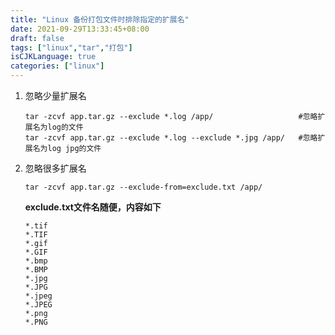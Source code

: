 ```yaml
---
title: "Linux 备份打包文件时排除指定的扩展名"
date: 2021-09-29T13:33:45+08:00
draft: false
tags: ["linux","tar","打包"]
isCJKLanguage: true
categories: ["linux"]
---
```


1. 忽略少量扩展名

   ```shell
   tar -zcvf app.tar.gz --exclude *.log /app/					#忽略扩展名为log的文件
   tar -zcvf app.tar.gz --exclude *.log --exclude *.jpg /app/	#忽略扩展名为log jpg的文件
   ```

2. 忽略很多扩展名

   ```shell
   tar -zcvf app.tar.gz --exclude-from=exclude.txt /app/	
   ```

   **exclude.txt文件名随便，内容如下**

   ```shell
   *.tif
   *.TIF
   *.gif
   *.GIF
   *.bmp
   *.BMP
   *.jpg
   *.JPG
   *.jpeg
   *.JPEG
   *.png
   *.PNG
   ```

   

